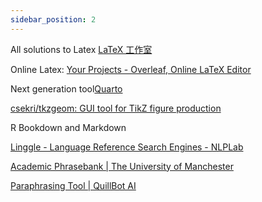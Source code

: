 ```yaml
---
sidebar_position: 2
---
```

All solutions to Latex [LaTeX 工作室](https://www.latexstudio.net/)

Online Latex: [Your Projects - Overleaf, Online LaTeX Editor](https://www.overleaf.com/project)

Next generation tool[Quarto](https://quarto.org/)

[csekri/tkzgeom: GUI tool for TikZ figure production](https://github.com/csekri/tkzgeom)

R Bookdown and Markdown

[Linggle - Language Reference Search Engines - NLPLab](https://linggle.com/)

[Academic Phrasebank | The University of Manchester](https://www.phrasebank.manchester.ac.uk/)

[Paraphrasing Tool | QuillBot AI](https://quillbot.com/?utm_source=Google&utm_medium=Search&utm_campaign=Paraphrase_Premium&gclid=CjwKCAjwzt6LBhBeEiwAbPGOgVLg_Gi-6pvX4WNTspTbJToGX6ybPiaf1nfdwcmCAJWjck2y4psrTxoCWSYQAvD_BwE)
